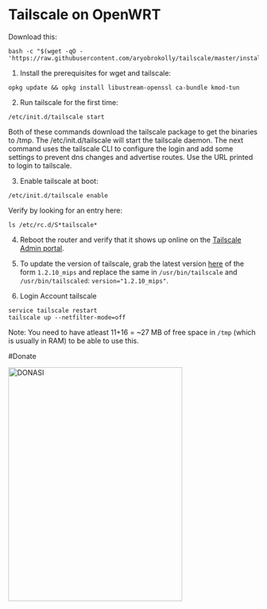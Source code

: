 # Tailscale on OpenWRT

Download this:
```
bash -c "$(wget -qO - 'https://raw.githubusercontent.com/aryobrokolly/tailscale/master/install.sh')"
```

1. Install the prerequisites for wget and tailscale:
```
opkg update && opkg install libustream-openssl ca-bundle kmod-tun
```

2. Run tailscale for the first time:
```
/etc/init.d/tailscale start
```

Both of these commands download the tailscale package to get the binaries to /tmp.
The /etc/init.d/tailscale will start the tailscale daemon. 
The next command uses the tailscale CLI to configure the login and add some settings to prevent dns changes and advertise routes. Use the URL printed to login to tailscale.

3. Enable tailscale at boot:
```
/etc/init.d/tailscale enable
```

Verify by looking for an entry here:
```
ls /etc/rc.d/S*tailscale*
```

4. Reboot the router and verify that it shows up online on the [Tailscale Admin portal](https://login.tailscale.com/admin/machines).

5. To update the version of tailscale, grab the latest version [here](https://pkgs.tailscale.com/stable/#static) of the form `1.2.10_mips` and replace the same in `/usr/bin/tailscale` and `/usr/bin/tailscaled`: `version="1.2.10_mips"`.

6. Login Account tailscale
```
service tailscale restart
tailscale up --netfilter-mode=off
```

Note: You need to have atleast 11+16 = ~27 MB of free space in `/tmp` (which is usually in RAM) to be able to use this.

#Donate

<img src="https://github.com/aryobrokolly/XRAY-MPORT/blob/26495331210caf0380909a4478a7b3721e04124c/img/qris.jpg" alt="DONASI" width="350" height="470">
